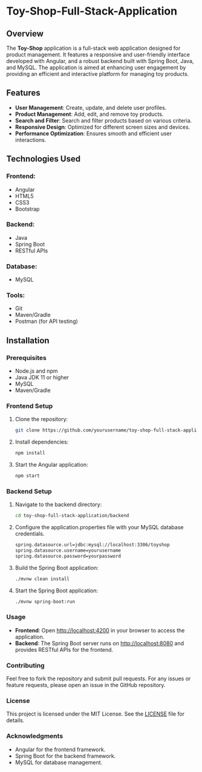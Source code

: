 # Toy-Shop-Full-Stack-Application

## Overview

The **Toy-Shop** application is a full-stack web application designed for product management. It features a responsive and user-friendly interface developed with Angular, and a robust backend built with Spring Boot, Java, and MySQL. The application is aimed at enhancing user engagement by providing an efficient and interactive platform for managing toy products.

## Features

- **User Management**: Create, update, and delete user profiles.
- **Product Management**: Add, edit, and remove toy products.
- **Search and Filter**: Search and filter products based on various criteria.
- **Responsive Design**: Optimized for different screen sizes and devices.
- **Performance Optimization**: Ensures smooth and efficient user interactions.

## Technologies Used

### Frontend:

- Angular
- HTML5
- CSS3
- Bootstrap

### Backend:

- Java
- Spring Boot
- RESTful APIs

### Database:

- MySQL

### Tools:

- Git
- Maven/Gradle
- Postman (for API testing)

## Installation

### Prerequisites

- Node.js and npm
- Java JDK 11 or higher
- MySQL
- Maven/Gradle

### Frontend Setup

1. Clone the repository:
   ```bash
   git clone https://github.com/yourusername/toy-shop-full-stack-application.git
2. Install dependencies:
   ```bash
   npm install
3. Start the Angular application:
   ```bash
   npm start

### Backend Setup

1. Navigate to the backend directory:
   ```bash
   cd toy-shop-full-stack-application/backend
2. Configure the application.properties file with your MySQL database credentials.
    ```bash
   spring.datasource.url=jdbc:mysql://localhost:3306/toyshop
    spring.datasource.username=yourusername
    spring.datasource.password=yourpassword
3. Build the Spring Boot application:
    ```bash
    ./mvnw clean install
4. Start the Spring Boot application:
    ```bash
    ./mvnw spring-boot:run
### Usage

- **Frontend**: Open [http://localhost:4200](http://localhost:4200) in your browser to access the application.
- **Backend**: The Spring Boot server runs on [http://localhost:8080](http://localhost:8080) and provides RESTful APIs for the frontend.

### Contributing

Feel free to fork the repository and submit pull requests. For any issues or feature requests, please open an issue in the GitHub repository.

### License

This project is licensed under the MIT License. See the [LICENSE](LICENSE) file for details.

### Acknowledgments

- Angular for the frontend framework.
- Spring Boot for the backend framework.
- MySQL for database management.